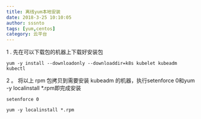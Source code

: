 ```yaml
---
title: 离线yum本地安装
date: 2018-3-25 10:10:05
author: sssnto
tags: [yum,centos]
category: 云平台
---
```


1 . 先在可以下载包的机器上下载好安装包
```
yum -y install --downloadonly --downloaddir=k8s kubelet kubeadm kubectl
```

2 。 将以上 rpm 包拷贝到需要安装 kubeadm 的机器，执行setenforce 0和yum -y localinstall *.rpm即完成安装
```
setenforce 0

yum -y localinstall *.rpm
```

